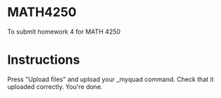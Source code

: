 # MATH4250
To submit homework 4 for MATH 4250


# Instructions 
Press "Upload files" and upload your <netid>_myquad command. Check that it uploaded correctly. You're done.  
